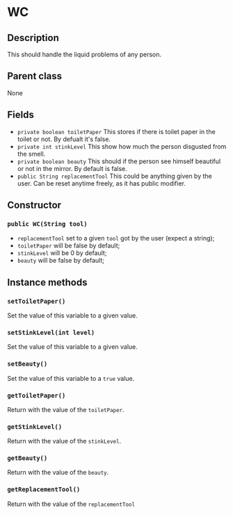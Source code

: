 # WC

## Description 
This should handle the liquid problems of any person.

## Parent class
None

## Fields

* `private boolean toiletPaper` This stores if there is toilet paper in the toilet or not. By defualt it's false.
* `private int stinkLevel` This show how much the person disgusted from the smell.
* `private boolean beauty` This should if the person see himself beautiful or not in the mirror. By default is false.
* `public String replacementTool` This could be anything given by the user. Can be reset anytime freely, as it has public modifier. 

## Constructor

### `public WC(String tool)`
* `replacementTool` set to a given `tool` got by the user (expect a string);
* `toiletPaper` will be false by default;
* `stinkLevel` will be 0 by default;
* `beauty` will be false by default;

## Instance methods

### `setToiletPaper()`
Set the value of this variable to a given value.

### `setStinkLevel(int level)`
Set the value of this variable to a given value.

### `setBeauty()` 
Set the value of this variable to a `true` value.

### `getToiletPaper()` 
Return with the value of the `toiletPaper`.

### `getStinkLevel()` 
Return with the value of the `stinkLevel`.

### `getBeauty()` 
Return with the value of the `beauty`.

### `getReplacementTool()` 
Return with the value of the `replacementTool`

